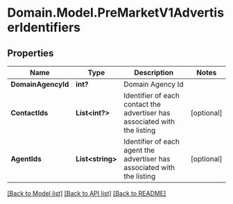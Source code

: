# Domain.Model.PreMarketV1AdvertiserIdentifiers
## Properties

Name | Type | Description | Notes
------------ | ------------- | ------------- | -------------
**DomainAgencyId** | **int?** | Domain Agency Id | 
**ContactIds** | **List&lt;int?&gt;** | Identifier of each contact the advertiser has associated with the listing | [optional] 
**AgentIds** | **List&lt;string&gt;** | Identifier of each agent the advertiser has associated with the listing | [optional] 

[[Back to Model list]](../README.md#documentation-for-models) [[Back to API list]](../README.md#documentation-for-api-endpoints) [[Back to README]](../README.md)

